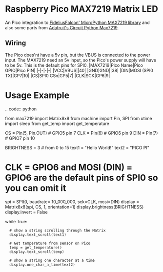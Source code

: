 # Raspberry Pico MAX7219 Matrix LED
An Pico integration to [FideliusFalcon' MicroPython MAX7219 library](https://github.com/FideliusFalcon/rpi_pico_max7219) and also some parts from [Adafruit's Circuit Python Max7219](https://github.com/adafruit/Adafruit_CircuitPython_MAX7219).


## Wiring
The Pico does'nt have a 5v pin, but the VBUS is connected to the power input. The MAX7219 need an 5v input, so the Pico's power supply will have to be 5v. This is the default pins for SPI0.
|MAX7219|Pico Name|Pico GPIO|Pico PIN|
|-|-|-|-|
|VCC|VBUS||40|
|GND|GND||38|
|DIN|MOSI (SPI0 TX)|GP7|10|
|CS|SPI0 CSn|GP5|7|
|CLK|SCK|GP6|9|

Usage Example
=============

.. code:: python

  from max7219 import Matrix8x8
  from machine import Pin, SPI
  from utime import sleep
  from get_temp import get_temperature
  
  CS = Pin(5, Pin.OUT) # GPIO5 pin 7
  CLK = Pin(6) # GPIO6 pin 9
  DIN = Pin(7) # GPIO7 pin 10

  BRIGHTNESS = 3 # from 0 to 15
  text1 = "Hello World!"
  text2 = "PICO PI"
  
  # CLK = GPIO6 and MOSI (DIN) = GPIO6 are the default pins of SPI0 so you can omit it
  spi = SPI(0, baudrate= 10_000_000,  sck=CLK, mosi=DIN)
  display = Matrix8x8(spi, CS, 1, orientation=1)
  display.brightness(BRIGHTNESS)
  display.invert = False

  while True:

      # show a string scrolling through the Matrix
      display.text_scroll(text1)

      # Get temperature from sensor on Pico
      temp = get_temperature()
      display.text_scroll(temp)
      
      # show a string one character at a time
      display.one_char_a_time(text2)
        
